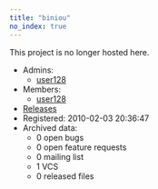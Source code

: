 ```yaml
---
title: "biniou"
no_index: true
---
```


This project is no longer hosted here.


* Admins:
  * [user128](/users/user128)
* Members:
  * [user128](/users/user128)
* [Releases](https://download.ocamlcore.org/biniou)
* Registered: 2010-02-03 20:36:47
* Archived data:
  * 0 open bugs
  * 0 open feature requests
  * 0 mailing list
  * 1 VCS
  * 0 released files
